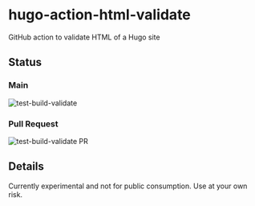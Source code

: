 # hugo-action-html-validate
GitHub action to validate HTML of a Hugo site

## Status

### Main

![test-build-validate](https://github.com/danielfdickinson/hugo-action-html-validate/actions/workflows/test-build-validate.yml/badge.svg)

### Pull Request

![test-build-validate PR](https://github.com/danielfdickinson/hugo-action-html-validate/actions/workflows/test-build-validate.yml/badge.svg?event=pull_request)

## Details

Currently experimental and not for public consumption. Use at your own risk.
